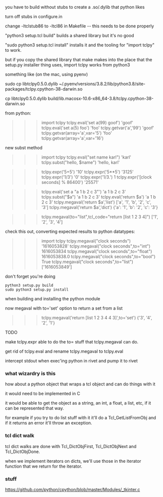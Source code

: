 

you have to build without stubs to create a .so/.dylib that python likes

turn off stubs in configure.in

change -ltclstub86 to -ltcl86 in Makefile -- this needs to be done properly

"python3 setup.tcl build" builds a shared library but it's no good

"sudo python3 setup.tcl install" installs it and the tooling for "import tclpy" to work.

but if you copy the shared library that make makes into the place that the setup.py installer thing uses, import tclpy works from python3

something like (on the mac, using pyenv)

sudo cp libtclpy0.5.0.dylib ~/.pyenv/versions/3.8.2/lib/python3.8/site-packages/tclpy.cpython-38-darwin.so

cp libtclpy0.5.0.dylib build/lib.macosx-10.6-x86_64-3.8/tclpy.cpython-38-darwin.so



from python:


>>> import tclpy
>>> tclpy.eval('set a(99) goof')
'goof'
>>> tclpy.eval('set a(5) foo')
'foo'
>>> tclpy.getvar('a','99')
'goof'
>>> tclpy.getvar(array='a',var='5')
'foo'
>>> tclpy.getvar(array='a',var='16')
>>>


new subst method

>>> import tclpy
>>> tclpy.eval("set name karl")
'karl'
>>> tclpy.subst("hello, $name")
'hello, karl'



>>> tclpy.expr('5+5')
'10'
>>> tclpy.expr('5**5')
'3125'
>>> tclpy.expr('1/3')
'0'
>>> tclpy.expr('1/3.')
1
>>> tclpy.expr('[clock seconds] % 86400')
'25571'


>>> tclpy.eval('set a "a 1 b 2 c 3"')
'a 1 b 2 c 3'
>>> tclpy.subst("$a")
'a 1 b 2 c 3'
>>> tclpy.eval('return $a')
'a 1 b 2 c 3'
>>> tclpy.megaval('return $a','list')
['a', '1', 'b', '2', 'c', '3']
>>> tclpy.megaval('return $a','dict')
{'a': '1', 'b': '2', 'c': '3'}


>>> tclpy.megaval(to="list",tcl_code="return [list 1 2 3 4]")
['1', '2', '3', '4']

check this out, converting expected results to python datatypes:

>>> import tclpy
>>> tclpy.megaval("clock seconds")
'1616053828'
>>> tclpy.megaval("clock seconds",to="int")
1616053834
>>> tclpy.megaval("clock seconds",to="float")
1616053838.0
>>> tclpy.megaval("clock seconds",to="bool")
True
>>> tclpy.megaval("clock seconds",to="list")
['1616053849']

don't forget you're doing

    python3 setup.py build
    sudo python3 setup.py install

when building and installing the python module

now megaval with to='set' option to return a set from a list

>>> tclpy.megaval('return [list 1 2 3 4 4 3]',to='set')
{'3', '4', '2', '1'}

TODO

make tclpy.expr able to do the to= stuff that tclpy.megaval can do.

get rid of tclpy.eval and rename tclpy.megaval to tclpy.eval

intercept stdout when exec'ing python in rivet and pump it to rivet





### what wizardry is this

how about a python object that wraps a tcl object and can do things with it

it would need to be implemented in C

it would be able to get the object as a string, an int, a float, a list, etc, if it can be represented that way.

for example if you try to do list stuff with it it'll do a Tcl_GetListFromObj and if it returns an error it'll throw an exception.



### tcl dict walk

tcl dict walks are done with Tcl_DictObjFirst, Tcl_DictObjNext and Tcl_DictObjDone.

when we implement iterators on dicts, we'll use those in the iterator function that we return for the iterator.


### stuff

https://github.com/python/cpython/blob/master/Modules/_tkinter.c
